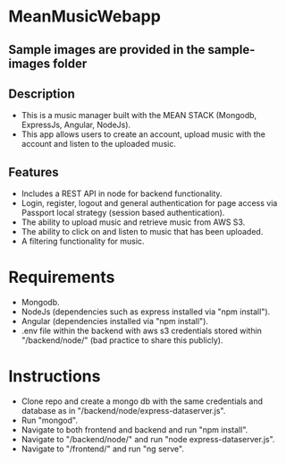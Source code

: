 # MeanMusicWebapp

## Sample images are provided in the sample-images folder

## Description

- This is a music manager built with the MEAN STACK (Mongodb, ExpressJs, Angular, NodeJs). 
- This app allows users to create an account, upload music with the account and listen to the uploaded music.

## Features

- Includes a REST API in node for backend functionality.
- Login, register, logout and general authentication for page access via Passport local strategy (session based authentication).
- The ability to upload music and retrieve music from AWS S3.
- The ability to click on and listen to music that has been uploaded.
- A filtering functionality for music.

# Requirements

- Mongodb.
- NodeJs (dependencies such as express installed via "npm install").
- Angular (dependencies installed via "npm install").
- .env file within the backend with aws s3 credentials stored within "/backend/node/" (bad practice to share this publicly).

# Instructions

- Clone repo and create a mongo db with the same credentials and database as in "/backend/node/express-dataserver.js".
- Run "mongod".
- Navigate to both frontend and backend and run "npm install".
- Navigate to "/backend/node/" and run "node express-dataserver.js".
- Navigate to "/frontend/" and run "ng serve".
